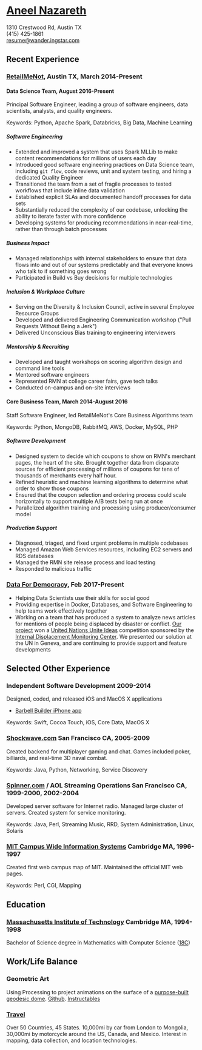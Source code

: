 # [Aneel Nazareth](http://wander.ingstar.com/)

1310 Crestwood Rd, Austin TX  
(415) 425-1861  
[resume@wander.ingstar.com](mailto:resume@wander.ingstar.com)

## Recent Experience

### [RetailMeNot](http://www.retailmenot.com/), Austin TX, March 2014-Present

#### Data Science Team, August 2016-Present

Principal Software Engineer, leading a group of software engineers, data scientists, analysts, and quality engineers.

Keywords: Python, Apache Spark, Databricks, Big Data, Machine Learning

##### Software Engineering

*   Extended and improved a system that uses Spark MLLib to make content recommendations for millions of users each day
*   Introduced good software engineering practices on Data Science team, including `git flow`, code reviews, unit and
    system testing, and hiring a dedicated Quality Engineer
*   Transitioned the team from a set of fragile processes to tested workflows that include inline data validation
*   Established explicit SLAs and documented handoff processes for data sets
*   Substantially reduced the complexity of our codebase, unlocking the ability to iterate faster with more confidence
*   Developing systems for producing recommendations in near-real-time, rather than through batch processes

##### Business Impact

*   Managed relationships with internal stakeholders to ensure that data flows into and out of our systems predictably
    and that everyone knows who talk to if something goes wrong
*   Participated in Build vs Buy decisions for multiple technologies

##### Inclusion & Workplace Culture

*   Serving on the Diversity & Inclusion Council, active in several Employee Resource Groups
*   Developed and delivered Engineering Communication workshop ("Pull Requests Without Being a Jerk")
*   Delivered Unconscious Bias training to engineering interviewers

##### Mentorship & Recruiting

*   Developed and taught workshops on scoring algorithm design and command line tools
*   Mentored software engineers
*   Represented RMN at college career fairs, gave tech talks
*   Conducted on-campus and on-site interviews


#### Core Business Team, March 2014-August 2016

Staff Software Engineer, led RetailMeNot's Core Business Algorithms team

Keywords: Python, MongoDB, RabbitMQ, AWS, Docker, MySQL, PHP

##### Software Development

*   Designed system to decide which coupons to show on RMN's merchant pages, the heart of the site. Brought together
    data from disparate sources for efficient processing of millions of coupons for tens of thousands of merchants
    every half hour.
*   Refined heuristic and machine learning algorithms to determine what order to show those coupons
*   Ensured that the coupon selection and ordering process could scale horizontally to support multiple A/B tests being
    run at once
*   Parallelized algorithm training and processing using producer/consumer model

##### Production Support

*   Diagnosed, triaged, and fixed urgent problems in multiple codebases
*   Managed Amazon Web Services resources, including EC2 servers and RDS databases
*   Managed the RMN site release process and load testing
*   Responded to malicious traffic


### [Data For Democracy](http://datafordemocracy.org/), Feb 2017-Present

*   Helping Data Scientists use their skills for social good
*   Providing expertise in Docker, Databases, and Software Engineering to help teams work effectively together
*   Working on a team that has produced a system to analyze news articles for mentions of people being displaced by
    disaster or conflict. [Our project](http://datafordemocracy.org/projects/refugees.html) won a
    [United Nations Unite Ideas](http://ideas.unite.un.org/) competition sponsored by the
    [Internal Displacement Monitoring Center](http://www.internal-displacement.org/).
    We presented our solution at the UN in Geneva, and are continuing to provide support and feature developments


## Selected Other Experience

### Independent Software Development 2009-2014

Designed, coded, and released iOS and MacOS X applications
*   [Barbell Builder iPhone app](http://barbellbuilder.com/)

Keywords: Swift, Cocoa Touch, iOS, Core Data, MacOS X


### [Shockwave.com](http://shockwave.com/) San Francisco CA, 2005-2009

Created backend for multiplayer gaming and chat. Games included poker, billiards, and real-time 3D naval combat.

Keywords: Java, Python, Networking, Service Discovery


### [Spinner.com](http://spinner.com/) / AOL Streaming Operations San Francisco CA, 1999-2000, 2002-2004

Developed server software for Internet radio. Managed large cluster of servers. Created system for service monitoring.

Keywords: Java, Perl, Streaming Music, RRD, System Administration, Linux, Solaris


### [MIT Campus Wide Information Systems](http://web.mit.edu/cwis/) Cambridge MA, 1996-1997

Created first web campus map of MIT. Maintained the official MIT web pages.

Keywords: Perl, CGI, Mapping


## Education

### [Massachusetts Institute of Technology](http://mit.edu/) Cambridge MA, 1994-1998

Bachelor of Science degree in Mathematics with Computer Science
([18C](https://math.mit.edu/academics/undergrad/major/course18c))


## Work/Life Balance

### Geometric Art

Using Processing to project animations on the surface of a
[purpose-built geodesic dome](http://project-dome.tumblr.com/about).
[Github](https://github.com/WanderingStar/dome).
[Instructables](http://www.instructables.com/id/Projection-Dome/)

### [Travel](http://wander.ingstar.com/index.html#adventures)

Over 50 Countries, 45 States.
10,000mi by car from London to Mongolia,
30,000mi by motorcycle around the US, Canada, and Mexico.
Interest in mapping, data collection, and location technologies.

